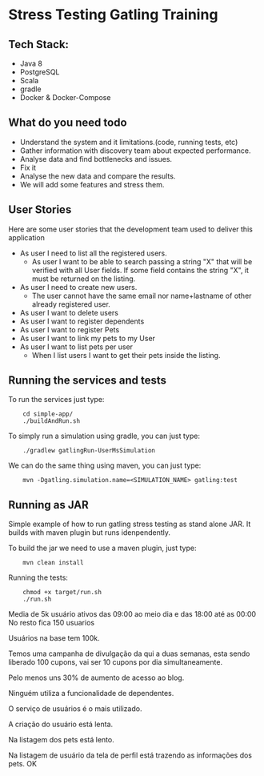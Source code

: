 # Stress Testing Gatling Training #

## Tech Stack:
  - Java 8
  - PostgreSQL
  - Scala
  - gradle
  - Docker & Docker-Compose

## What do you need todo
 - Understand the system and it limitations.(code, running tests, etc)
 - Gather information with discovery team about expected performance.
 - Analyse data and find bottlenecks and issues.
 - Fix it
 - Analyse the new data and compare the results. 
 - We will add some features and stress them.

## User Stories
Here are some user stories that the development team used to deliver this application

- As user I need to list all the registered users.
	- As user I want to be able to search passing a string "X" that will be verified with all User fields. If some field contains the string "X", it must be returned on the listing.
- As user I need to create new users.
	- The user cannot have the same email nor name+lastname of other already registered user.
- As user I want to delete users
- As user I want to register dependents
- As user I want to register Pets
- As user I want to link my pets to my User
- As user I want to list pets per user
	- When I list users I want to get their pets inside the listing.


## Running the services and tests
To run the services just type:
```
	cd simple-app/
	./buildAndRun.sh
```

To simply run a simulation using gradle, you can just type:
```
	./gradlew gatlingRun-UserMsSimulation
```


We can do the same thing using maven, you can just type:
```
	mvn -Dgatling.simulation.name=<SIMULATION_NAME> gatling:test
```



## Running as JAR 
Simple example of how to run gatling stress testing as stand alone JAR.
It builds with maven plugin but runs idenpendently.

To build the jar we need to use a maven plugin, just type:
```
	mvn clean install
```
Running the tests:
```
	chmod +x target/run.sh
	./run.sh
```


Media de 5k usuário ativos das 09:00 ao meio dia e das 18:00 até as 00:00
No resto fica 150 usuarios

Usuários na base tem 100k.

Temos uma campanha de divulgação da qui a duas semanas, esta sendo liberado 100 cupons, vai ser 10 cupons por dia simultaneamente.

Pelo menos uns 30% de aumento de acesso ao blog.

Ninguém utiliza a funcionalidade de dependentes.

O serviço de usuários é o mais utilizado.

A criação do usuário está lenta.

Na listagem dos pets está lento.

Na listagem de usuário da tela de perfil está trazendo as informações dos pets. OK
